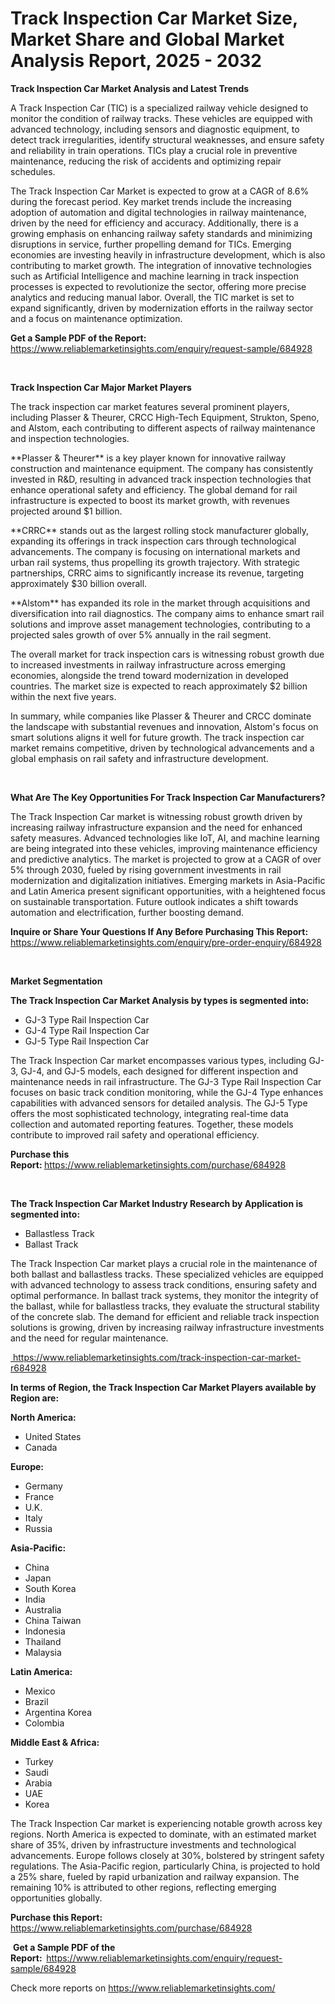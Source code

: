 <p><h1>Track Inspection Car Market Size, Market Share and Global Market Analysis Report, 2025 - 2032</h1></p><p><strong>Track Inspection Car Market Analysis and Latest Trends</strong></p>
<p><p>A Track Inspection Car (TIC) is a specialized railway vehicle designed to monitor the condition of railway tracks. These vehicles are equipped with advanced technology, including sensors and diagnostic equipment, to detect track irregularities, identify structural weaknesses, and ensure safety and reliability in train operations. TICs play a crucial role in preventive maintenance, reducing the risk of accidents and optimizing repair schedules.</p><p>The Track Inspection Car Market is expected to grow at a CAGR of 8.6% during the forecast period. Key market trends include the increasing adoption of automation and digital technologies in railway maintenance, driven by the need for efficiency and accuracy. Additionally, there is a growing emphasis on enhancing railway safety standards and minimizing disruptions in service, further propelling demand for TICs. Emerging economies are investing heavily in infrastructure development, which is also contributing to market growth. The integration of innovative technologies such as Artificial Intelligence and machine learning in track inspection processes is expected to revolutionize the sector, offering more precise analytics and reducing manual labor. Overall, the TIC market is set to expand significantly, driven by modernization efforts in the railway sector and a focus on maintenance optimization.</p></p>
<p><strong>Get a Sample PDF of the Report:&nbsp;</strong> <a href="https://www.reliablemarketinsights.com/enquiry/request-sample/684928?utm_campaign=3289&utm_medium=2&utm_source=Github&utm_content=ia&utm_term=29032025&utm_id=track-inspection-car">https://www.reliablemarketinsights.com/enquiry/request-sample/684928</a></p>
<p>&nbsp;</p>
<p><strong>Track Inspection Car Major Market Players</strong></p>
<p><p>The track inspection car market features several prominent players, including Plasser & Theurer, CRCC High-Tech Equipment, Strukton, Speno, and Alstom, each contributing to different aspects of railway maintenance and inspection technologies.</p><p>**Plasser & Theurer** is a key player known for innovative railway construction and maintenance equipment. The company has consistently invested in R&D, resulting in advanced track inspection technologies that enhance operational safety and efficiency. The global demand for rail infrastructure is expected to boost its market growth, with revenues projected around $1 billion.</p><p>**CRRC** stands out as the largest rolling stock manufacturer globally, expanding its offerings in track inspection cars through technological advancements. The company is focusing on international markets and urban rail systems, thus propelling its growth trajectory. With strategic partnerships, CRRC aims to significantly increase its revenue, targeting approximately $30 billion overall.</p><p>**Alstom** has expanded its role in the market through acquisitions and diversification into rail diagnostics. The company aims to enhance smart rail solutions and improve asset management technologies, contributing to a projected sales growth of over 5% annually in the rail segment.</p><p>The overall market for track inspection cars is witnessing robust growth due to increased investments in railway infrastructure across emerging economies, alongside the trend toward modernization in developed countries. The market size is expected to reach approximately $2 billion within the next five years.</p><p>In summary, while companies like Plasser & Theurer and CRCC dominate the landscape with substantial revenues and innovation, Alstom's focus on smart solutions aligns it well for future growth. The track inspection car market remains competitive, driven by technological advancements and a global emphasis on rail safety and infrastructure development.</p></p>
<p>&nbsp;</p>
<p><strong>What Are The Key Opportunities For Track Inspection Car Manufacturers?</strong></p>
<p><p>The Track Inspection Car market is witnessing robust growth driven by increasing railway infrastructure expansion and the need for enhanced safety measures. Advanced technologies like IoT, AI, and machine learning are being integrated into these vehicles, improving maintenance efficiency and predictive analytics. The market is projected to grow at a CAGR of over 5% through 2030, fueled by rising government investments in rail modernization and digitalization initiatives. Emerging markets in Asia-Pacific and Latin America present significant opportunities, with a heightened focus on sustainable transportation. Future outlook indicates a shift towards automation and electrification, further boosting demand.</p></p>
<p><strong>Inquire or Share Your Questions If Any Before Purchasing This Report:</strong> <a href="https://www.reliablemarketinsights.com/enquiry/pre-order-enquiry/684928?utm_campaign=3289&utm_medium=2&utm_source=Github&utm_content=ia&utm_term=29032025&utm_id=track-inspection-car">https://www.reliablemarketinsights.com/enquiry/pre-order-enquiry/684928</a></p>
<p>&nbsp;</p>
<p><strong>Market Segmentation</strong></p>
<p><strong>The Track Inspection Car Market Analysis by types is segmented into:</strong></p>
<p><ul><li>GJ-3 Type Rail Inspection Car</li><li>GJ-4 Type Rail Inspection Car</li><li>GJ-5 Type Rail Inspection Car</li></ul></p>
<p><p>The Track Inspection Car market encompasses various types, including GJ-3, GJ-4, and GJ-5 models, each designed for different inspection and maintenance needs in rail infrastructure. The GJ-3 Type Rail Inspection Car focuses on basic track condition monitoring, while the GJ-4 Type enhances capabilities with advanced sensors for detailed analysis. The GJ-5 Type offers the most sophisticated technology, integrating real-time data collection and automated reporting features. Together, these models contribute to improved rail safety and operational efficiency.</p></p>
<p><strong>Purchase this Report:&nbsp;</strong><a href="https://www.reliablemarketinsights.com/purchase/684928?utm_campaign=3289&utm_medium=2&utm_source=Github&utm_content=ia&utm_term=29032025&utm_id=track-inspection-car">https://www.reliablemarketinsights.com/purchase/684928</a></p>
<p>&nbsp;</p>
<p><strong>The Track Inspection Car Market Industry Research by Application is segmented into:</strong></p>
<p><ul><li>Ballastless Track</li><li>Ballast Track</li></ul></p>
<p><p>The Track Inspection Car market plays a crucial role in the maintenance of both ballast and ballastless tracks. These specialized vehicles are equipped with advanced technology to assess track conditions, ensuring safety and optimal performance. In ballast track systems, they monitor the integrity of the ballast, while for ballastless tracks, they evaluate the structural stability of the concrete slab. The demand for efficient and reliable track inspection solutions is growing, driven by increasing railway infrastructure investments and the need for regular maintenance.</p></p>
<p><a href="https://www.reliablemarketinsights.com/track-inspection-car-market-r684928?utm_campaign=3289&utm_medium=2&utm_source=Github&utm_content=ia&utm_term=29032025&utm_id=track-inspection-car">&nbsp;https://www.reliablemarketinsights.com/track-inspection-car-market-r684928</a></p>
<p><strong>In terms of Region, the Track Inspection Car Market Players available by Region are:</strong></p>
<p>
    <p> <strong> North America: </strong>
        <ul>
            <li>United States</li>
            <li>Canada</li>
        </ul>
        </p> 
    <p> <strong> Europe: </strong>
        <ul>
            <li>Germany</li>
            <li>France</li>
            <li>U.K.</li>
            <li>Italy</li>
            <li>Russia</li>
        </ul>
        </p> 
    <p> <strong> Asia-Pacific: </strong>
        <ul>
            <li>China</li>
            <li>Japan</li>
            <li>South Korea</li>
            <li>India</li>
            <li>Australia</li>
            <li>China Taiwan</li>
            <li>Indonesia</li>
            <li>Thailand</li>
            <li>Malaysia</li>
        </ul>
        </p> 
    <p> <strong> Latin America: </strong>
        <ul>
            <li>Mexico</li>
            <li>Brazil</li>
            <li>Argentina Korea</li>
            <li>Colombia</li>
        </ul>
        </p> 
    <p> <strong> Middle East & Africa: </strong>
        <ul>
            <li>Turkey</li>
            <li>Saudi</li>
            <li>Arabia</li>
            <li>UAE</li>
            <li>Korea</li>
        </ul>
    </p>
    </p>
<p><p>The Track Inspection Car market is experiencing notable growth across key regions. North America is expected to dominate, with an estimated market share of 35%, driven by infrastructure investments and technological advancements. Europe follows closely at 30%, bolstered by stringent safety regulations. The Asia-Pacific region, particularly China, is projected to hold a 25% share, fueled by rapid urbanization and railway expansion. The remaining 10% is attributed to other regions, reflecting emerging opportunities globally.</p></p>
<p><strong>Purchase this Report: </strong><a href="https://www.reliablemarketinsights.com/purchase/684928?utm_campaign=3289&utm_medium=2&utm_source=Github&utm_content=ia&utm_term=29032025&utm_id=track-inspection-car">https://www.reliablemarketinsights.com/purchase/684928</a></p>
<p>&nbsp;<strong>Get a Sample PDF of the Report:&nbsp;&nbsp;</strong><a href="https://www.reliablemarketinsights.com/enquiry/request-sample/684928?utm_campaign=3289&utm_medium=2&utm_source=Github&utm_content=ia&utm_term=29032025&utm_id=track-inspection-car">https://www.reliablemarketinsights.com/enquiry/request-sample/684928</a></p>
<p><strong></strong></p>
<p>Check more reports on <a href="https://www.reliablemarketinsights.com/?utm_campaign=3289&utm_medium=2&utm_source=Github&utm_content=ia&utm_term=29032025&utm_id=track-inspection-car">https://www.reliablemarketinsights.com/</a></p>